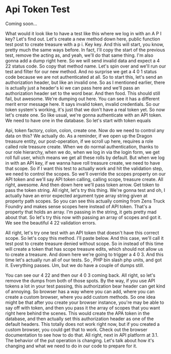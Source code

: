# Api Token Test

Coming soon...

What would it look like to have a test like this where we log in with an A P I key? Let's find out. Let's create a new method down here, public function test post to create treasure with a p i. Key key. And this will start, you know, pretty much the same ways before. In fact, I'll copy the start of the previous test, remove the acting as, and yeah, we'll do that same thing. I'm also gonna add a dump right here. So we will send invalid data and expect a 4 22 status code. So copy that method name. Let's spin over and we'll run our test and filter for our new method. And no surprise we get a 4 0 1 status code because we are not authenticated at all. So to start this, let's send an authorization header, but like an invalid one. So as I mentioned earlier, there is actually just a header's ki we can pass here and we'll pass an authorization header set to the word bear. And then food. This should still fail, but awesome. We're dumping out here. You can see it has a different merit error message here. It says invalid token, invalid credentials. So our token system's working, it's just that we don't have a real token yet. So now let's create one. So like usual, we're gonna authenticate with an API token. We need to have one in the database. So let's start with token equals

Api, token factory, colon, colon, create one. Now do we need to control any data on this? We actually do. As a reminder, if we open up the Dragon treasure entity, our post-operation, if we scroll up here, requires a role called role treasure create. When we do normal authentication, thanks to our role hierarchy, when we do, when we log in via the login form, we get roll full user, which means we get all these rolls by default. But when we log in with an API key, if we wanna have roll treasure create, we need to have that scope. So if I want this test to actually work and hit the validation step, we need to control the scopes. So we'll override the scopes property on our API token and we'll say API token calling, calling scope, treasure create. All right, awesome. And then down here we'll pass token arrow. Get token to pass the token string. All right, let's try this thing. We're gonna test and oh, I actually have an error expected argument type array string given at property path scopes. So you can see this actually coming from Zens Truck Foundry and makes sense scopes here instead of API token. That's a property that holds an array. I'm passing in the string, it gets pretty mad about that. So let's try this now with passing an array of scopes and got it. We see the beautiful 4 22 validation errors.

All right, let's try one test with an API token that doesn't have this correct scope. So let's copy this method. I'll paste below. And this case, we'll call it test post to create treasure denied without scope. So in instead of this time will create a token that has scope treasure edits, which should not allow us to create a treasure. And down here we're going to trigger a 4 0 3. And this time let's actually run all of our tests. So <inaudible>, PHP bin slash php units, and got it. Everything passes. Um, but we do have a couple of dumps still.

You can see our 4 22 and then our 4 0 3 coming back. All right, so let's remove the dumps from both of those spots. By the way, if you use API tokens a lot in your test passing, this authorization bear header can get kind of annoying. So browser has a way where you can add, where you can create a custom browser, where you add custom methods. So one idea might be that after you create your browser instance, you're may be able to say off with token, and then you pass it the array of scopes that you want right here behind the scenes. This would create the APA token in the database, and then actually set this authorization header as one of the default headers. This totally does not work right now, but if you created a custom browser, you could get that to work. Check out the browser documentation to see how to do that. All right, next in API platform at 3.1. The behavior of the put operation is changing. Let's talk about how it's changing and what we need to do in our code to prepare for it.